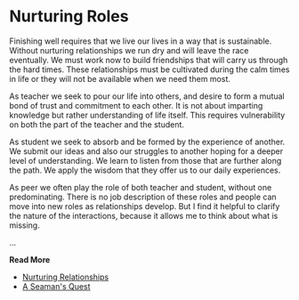 # Nurturing Roles

Finishing well requires that we live our lives in a way that is sustainable.  Without nurturing
relationships we run dry and will leave the race eventually.  We must work now to build friendships
that will carry us through the hard times. These relationships must be cultivated during the calm
times in life or they will not be available when we need them most.

As teacher we seek to pour our life into others, and desire to form a mutual bond of trust and
commitment to each other.  It is not about imparting knowledge but rather understanding of life
itself.  This requires vulnerability on both the part of the teacher and the student.

As student we seek to absorb and be formed by the experience of another.  We submit our ideas and
also our struggles to another hoping for a deeper level of understanding.  We learn to listen from
those that are further along the path.   We apply the wisdom that they offer us to our daily
experiences.

As peer we often play the role of both teacher and student, without one predominating.  There is no
job description of these roles and people can move into new roles as relationships develop.  But I
find it helpful to clarify the nature of the interactions, because it allows me to think about what
is missing.


...

**Read More**

* [Nurturing Relationships](https://seamansguide.com/quest/Relationships.md)
* [A Seaman's Quest](https://seamansguide.com/quest)

